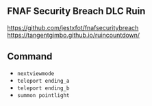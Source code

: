 ## FNAF Security Breach DLC Ruin
https://github.com/jestxfot/fnafsecuritybreach
<br>
https://tangentgimbo.github.io/ruincountdown/

## Command
- `nextviewmode`
- `teleport ending_a`
- `teleport ending_b`
- `summon pointlight`
